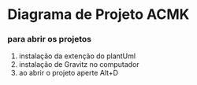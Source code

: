 # Diagrama de Projeto ACMK

### para abrir os projetos
1. instalação da extenção do plantUml
2. instalação de Gravitz no computador
3. ao abrir o projeto aperte Alt+D
